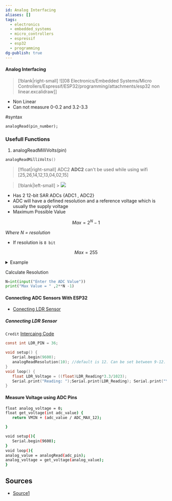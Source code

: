 ```yaml
---
id: Analog Interfacing
aliases: []
tags:
  - electronics
  - embedded_systems
  - micro_controllers
  - espressif
  - esp32
  - programming
dg-publish: true
---
```

#### Analog Interfacing

> [!blank|right-small]
> ![[08 Electronics/Embedded Systems/Micro Controllers/Espressif/ESP32/programming/attachments/esp32 non linear.excalidraw]]

- Non Linear
- Can not measure 0-0.2 and 3.2-3.3

#syntax

```arduino
analogRead(pin_number);

```

### Usefull Functions

1. analogReadMilliVolts(pin)

```c
analogReadMilliVolts()

```

> [!float|right-small] ADC2
> **ADC2** can't be used while using wifi
> [25,26,14,12,13,04,02,15]

> [!blank|left-small] > ![](https://lastminuteengineers.com/wp-content/uploads/iot/ESP32-ADC-Pins.png)

- Has 2 12-bit SAR ADCs {ADC1 , ADC2}
- ADC will have a defined resolution and a reference voltage which is usually the supply voltage
- Maximum Possible Value

$$
Max = 2^N -1
$$

_Where N = resolution_

- If resolution is `8 bit`

$$
Max = 255
$$

 <details>
<summary>Example</summary>
Thus, if the reference voltage is 5V and an 8−bit ADC is used, then 5V corresponds to a reading of 255, 1V corresponds to a reading of (255/5*1) = 51, 2V corresponds to a reading (255/5*2) = 102 and so on. If we had a 12 bit ADC, then 5V would correspond to a reading of 4095, 1V would correspond to a reading of (4095/5*1) = 819, and so on.
</details>

Calculate Resolution

```python
N=int(input("Enter the ADC Value"))
print("Max Value = " ,2**N -1)

```

#### Connecting ADC Sensors With ESP32

- [Conecting LDR Sensor ]()

##### Connecting LDR Sensor

`Credit` [Intercaing Code](https://github.com/yash-sanghvi/ESP32/blob/master/AnalogReadWithLDR/AnalogReadWithLDR.ino)

```c
const int LDR_PIN = 36;

void setup() {
   Serial.begin(9600);
   analogReadResolution(10); //default is 12. Can be set between 9-12.
}
void loop() {
   float LDR_Voltage = ((float)LDR_Reading*3.3/1023);
   Serial.print("Reading: ");Serial.print(LDR_Reading); Serial.print("\t");Serial.print("Voltage: ");Serial.println(LDR_Voltage);
}

```

#### Measure Voltage using ADC Pins

```bash
float analog_voltage = 0;
float get_voltage(int adc_value) {
   return VMIN + (adc_value / ADC_MAX_12);

}

void setup(){
   Serial.begin(9600);
}
void loop(){
analog_value = analogRead(adc_pin);
analog_voltage = get_voltage(analog_value);
}

```

## Sources

- [Source1](<https://www.tutorialspoint.com/esp32_for_iot/interfacing_esp32_with_analog_sensors.htm#:~:text=In%20the%20image%20shown%20below,36%20(VN)%20of%20ESP32.>)
